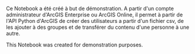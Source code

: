Ce Notebook a été créé à but de démonstration. A partir d'un compte administrateur d'ArcGIS Enterprise ou ArcGIS Online, il permet à partir de l'API Python d'ArcGIS de créer des utilisateurs a
partir d'un fichier csv, de les ajouter à des groupes et de transférer du contenu d'une personne à une autre.

This Notebook was created for demonstration purposes. 
